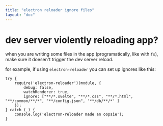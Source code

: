 ```yaml
---
title: "electron reloader ignore files"
layout: "doc"
---
```

# dev server violently reloading app?

when you are writing some files in the app (programatically, like with `fs`), make sure it doesen't trigger the dev server reload. 

for example, if using `electron-reloader` you can set up ignores like this:

```tsx
try {
	require('electron-reloader')(module, {
		debug: false,
		watchRenderer: true,
		ignore: ["**/*.svelte", "**/*.css", "**/*.html", "**/common/**/*", "**/config.json", '**/db/**/*' ]
	});
} catch (_) { 
	console.log('electron-reloader made an oopsie');
}
```